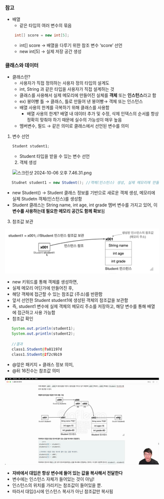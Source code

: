### 참고
- 배열
  - 같은 타입의 여러 변수의 묶음
   ```java
    int[] score = new int[5]; 
    ```
    - int[] score → 배열을 다루기 위한 참조 변수 ‘score’ 선언
    - new int[5] → 실제 저장 공간 생성
### 클래스와 데이터
  - 클래스란?
    - 사용자가 직접 정의하는 사용자 정의 타입의 설계도
    - int, String 과 같은 타입을 사용자가 직접 설계하는 것
    - 클래스를 사용해서 실제 메모리에 만들어진 실체를 **객체** 또는 **인스턴스**라고 함
    - ex) 붕어빵 틀 → 클래스, 틀로 만들어 낸 붕어빵→ 객체 또는 인스턴스
    - 배열 사용의 한계를 극복하기 위해 클래스를 사용함
      - 배열 사용의 한계? 배열 내 데이터 추가 및 수정, 삭제 인덱스의 순서를 항상 정확히 맞춰야 하기 때문에 실수의 가능성이 매우 높음
    - 멤버변수, 필드 → 같은 의미로 클래스에서 선언된 변수를 의미  
    
  1. 변수 선언
     ```java
     Student student1;
     ```
     - Student 타입을 받을 수 있는 변수 선언
     2. 객체 생성

     ![스크린샷 2024-10-06 오후 7.46.31.png](../img/img1.png)

  ```java
     Studnet student1 = new Student(); //객체(인스턴스) 생성, 실제 메모리에 만들어짐
   ```

- new Student() → Student 클래스 정보를 기반으로 새로운 객체 생성, 메모리에 실제 Studetn 객체(인스턴스)를 생성함
- Student 클래스는 String name, int age, int grade 멤버 변수를 가지고 있어, 이 **변수를 사용하는데 필요한 메모리 공간도 함께 확보**됨
3. 참조값 보관

![스크린샷 2024-10-06 오후 7.46.31.png](../img/img2.png)

- new 키워드를 통해 객체를 생성하면,
- 실제 메모리 어딘가에 만들어진 후,
- 해당 객체에 접근할  수 있는 참조값 (주소)를 반환함
- 앞서 선언한  Student student1에 생성된 객체의 참조값을 보관함
- 즉, student1 변수에  실제 객체의 메모리 주소를 저장하고, 해당 변수를 통해 배열에 접근하고 사용 가능함
- 참조값 확인

```java
   System.out.println(student1);
   System.out.println(student2);
                
   //결과
   class1.Student@7a81197d
   class1.Student@2f2c9b19
   ```

- @앞은 패키지 + 클래스 정보 의미,
- @뒤 16진수는 참조값 의미

![image.png](../img/img3.png)

- **자바에서 대입은 항상 변수에 들어 있는 값을 복사해서 전달한다**
- 변수에는 인스턴스 자체가 들어있는 것이 아님!
- 인스턴스의 위치를 가리키는 참조값이 들어있을 뿐.
- 따라서 대입()시에 인스턴스 복사가 아닌 참조값만 복사됨
